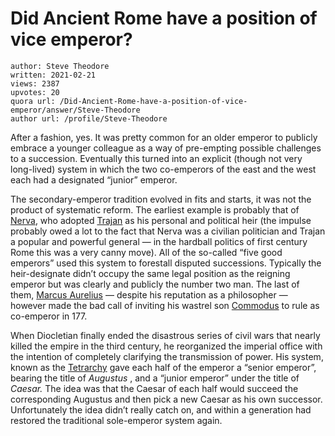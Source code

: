 # Did Ancient Rome have a position of vice emperor?

	author: Steve Theodore
	written: 2021-02-21
	views: 2387
	upvotes: 20
	quora url: /Did-Ancient-Rome-have-a-position-of-vice-emperor/answer/Steve-Theodore
	author url: /profile/Steve-Theodore


After a fashion, yes. It was pretty common for an older emperor to publicly embrace a younger colleague as a way of pre-empting possible challenges to a succession. Eventually this turned into an explicit (though not very long-lived) system in which the two co-emperors of the east and the west each had a designated “junior” emperor.

The secondary-emperor tradition evolved in fits and starts, it was not the product of systematic reform. The earliest example is probably that of [Nerva](https://www.ancient.eu/Nerva/), who adopted [Trajan](https://www.ancient.eu/trajan/) as his personal and political heir (the impulse probably owed a lot to the fact that Nerva was a civilian politician and Trajan a popular and powerful general — in the hardball politics of first century Rome this was a very canny move). All of the so-called “five good emperors” used this system to forestall disputed successions. Typically the heir-designate didn’t occupy the same legal position as the reigning emperor but was clearly and publicly the number two man. The last of them, [Marcus Aurelius](https://en.wikipedia.org/wiki/Marcus_Aurelius) — despite his reputation as a philosopher — however made the bad call of inviting his wastrel son [Commodus](https://en.wikipedia.org/wiki/Commodus) to rule as co-emperor in 177.

When Diocletian finally ended the disastrous series of civil wars that nearly killed the empire in the third century, he reorganized the imperial office with the intention of completely clarifying the transmission of power. His system, known as the [Tetrarchy](https://en.wikipedia.org/wiki/Tetrarchy) gave each half of the emperor a “senior emperor”, bearing the title of _Augustus_ , and a “junior emperor” under the title of _Caesar._ The idea was that the Caesar of each half would succeed the corresponding Augustus and then pick a new Caesar as his own successor. Unfortunately the idea didn’t really catch on, and within a generation had restored the traditional sole-emperor system again.

